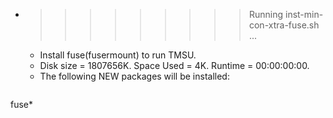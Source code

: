 * >>>>>>>>> Running inst-min-con-xtra-fuse.sh ...
  * Install fuse(fusermount) to run TMSU.
  * Disk size = 1807656K. Space Used = 4K. Runtime = 00:00:00:00.
  * The following NEW packages will be installed:
  ```bash
fuse*
  ```
